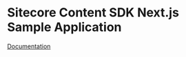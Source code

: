 # Sitecore Content SDK Next.js Sample Application

[Documentation](https://doc.sitecore.com/xmc/en/developers/content-sdk/sitecore-content-sdk-for-xm-cloud.html)
